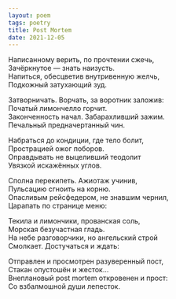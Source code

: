```yaml
---
layout: poem
tags: poetry
title: Post Mortem
date: 2021-12-05
---
```


Написанному верить, по прочтении сжечь,<br>
Зачёркнутое — знать наизусть.<br>
Напиться, обесцветив внутривенную желчь,<br>
Подкожный затухающий зуд.<br>

Затворничать. Ворчать, за воротник заложив:<br>
Початый лимончелло горчит.<br>
Законченность начал. Забарахливший зажим.<br>
Печальный предначертанный чин.<br>

Набраться до кондиции, где тело болит,<br>
Прострацией ожог поборов.<br>
Оправдывать не выцеливший теодолит<br>
Увязкой искажённых углов.<br>

Сполна перекипеть. Ажиотаж учинив,<br>
Пульсацию сгноить на корню.<br>
Опасливым рейсфедером, не знавшим чернил,<br>
Царапать по странице меню:<br>

Текила и лимончики, прованская соль,<br>
Морская безучастная гладь.<br>
На небе разговорчики, но ангельский строй<br>
Смолкает. Достучаться и ждать:<br>

Отправлен и просмотрен разуверенный пост,<br>
Стакан опустошён и жесток...<br>
Внеплановый post mortem откровенен и прост:<br>
Со взбалмошной души лепесток.
